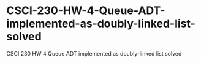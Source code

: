 # CSCI-230-HW-4-Queue-ADT-implemented-as-doubly-linked-list-solved
CSCI 230 HW 4 Queue ADT implemented as doubly-linked list solved
